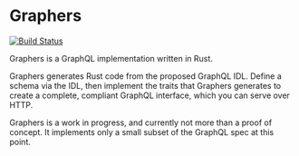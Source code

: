 # Graphers

[![Build Status](https://travis-ci.org/jnicklas/graphers.svg?branch=master)](https://travis-ci.org/jnicklas/graphers)

Graphers is a GraphQL implementation written in Rust.

Graphers generates Rust code from the proposed GraphQL IDL. Define a schema
via the IDL, then implement the traits that Graphers generates to create a
complete, compliant GraphQL interface, which you can serve over HTTP.

Graphers is a work in progress, and currently not more than a proof of
concept. It implements only a small subset of the GraphQL spec at this point.

